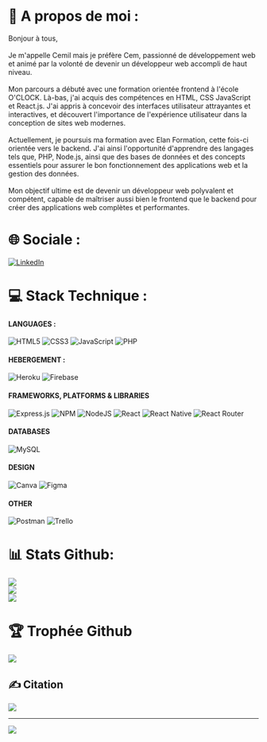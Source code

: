 # 💫 A propos de moi :
Bonjour à tous,<br><br>Je m'appelle Cemil mais je préfère Cem, passionné de développement web et animé par la volonté de devenir un développeur web accompli de haut niveau.<br><br>Mon parcours a débuté avec une formation orientée frontend à l'école O'CLOCK. Là-bas, j'ai acquis des compétences en HTML, CSS JavaScript et React.js. J'ai appris à concevoir des interfaces utilisateur attrayantes et interactives, et découvert l'importance de l'expérience utilisateur dans la conception de sites web modernes.<br><br>Actuellement, je poursuis ma formation avec Elan Formation, cette fois-ci orientée vers le backend. J'ai ainsi l'opportunité d'apprendre des langages tels que, PHP,  Node.js, ainsi que des bases de données et des concepts essentiels pour assurer le bon fonctionnement des applications web et la gestion des données.<br><br>Mon objectif ultime est de devenir un développeur web polyvalent et compétent, capable de maîtriser aussi bien le frontend que le backend pour créer des applications web complètes et performantes.


# 🌐 Sociale :
[![LinkedIn](https://img.shields.io/badge/LinkedIn-%230077B5.svg?logo=linkedin&logoColor=white)](https://linkedin.com/in/https://fr.linkedin.com/in/cem-sucu-337074213) 

# 💻 Stack Technique :

#### LANGUAGES :
![HTML5](https://img.shields.io/badge/html5-%23E34F26.svg?style=flat&logo=html5&logoColor=white) ![CSS3](https://img.shields.io/badge/css3-%231572B6.svg?style=flat&logo=css3&logoColor=white) ![JavaScript](https://img.shields.io/badge/javascript-%23323330.svg?style=flat&logo=javascript&logoColor=%23F7DF1E) ![PHP](https://img.shields.io/badge/php-%23777BB4.svg?style=flat&logo=php&logoColor=white) 

#### HEBERGEMENT :
![Heroku](https://img.shields.io/badge/heroku-%23430098.svg?style=flat&logo=heroku&logoColor=white) ![Firebase](https://img.shields.io/badge/firebase-%23039BE5.svg?style=flat&logo=firebase) 


#### FRAMEWORKS, PLATFORMS & LIBRARIES
![Express.js](https://img.shields.io/badge/express.js-%23404d59.svg?style=flat&logo=express&logoColor=%2361DAFB) ![NPM](https://img.shields.io/badge/NPM-%23000000.svg?style=flat&logo=npm&logoColor=white) ![NodeJS](https://img.shields.io/badge/node.js-6DA55F?style=flat&logo=node.js&logoColor=white) ![React](https://img.shields.io/badge/react-%2320232a.svg?style=flat&logo=react&logoColor=%2361DAFB) ![React Native](https://img.shields.io/badge/react_native-%2320232a.svg?style=flat&logo=react&logoColor=%2361DAFB) ![React Router](https://img.shields.io/badge/React_Router-CA4245?style=flat&logo=react-router&logoColor=white) 


#### DATABASES
![MySQL](https://img.shields.io/badge/mysql-%2300f.svg?style=flat&logo=mysql&logoColor=white) 

#### DESIGN
![Canva](https://img.shields.io/badge/Canva-%2300C4CC.svg?style=flat&logo=Canva&logoColor=white) 	![Figma](https://img.shields.io/badge/figma-%23F24E1E.svg?style=flat&logo=figma&logoColor=white) 

#### OTHER
![Postman](https://img.shields.io/badge/Postman-FF6C37?style=flat&logo=postman&logoColor=white) ![Trello](https://img.shields.io/badge/Trello-%23026AA7.svg?style=flat&logo=Trello&logoColor=white)
# 📊 Stats Github:
![](https://github-readme-stats.vercel.app/api?username=cem-sucu&theme=dark&hide_border=false&include_all_commits=false&count_private=false)<br/>
![](https://github-readme-streak-stats.herokuapp.com/?user=cem-sucu&theme=dark&hide_border=false)<br/>
![](https://github-readme-stats.vercel.app/api/top-langs/?username=cem-sucu&theme=dark&hide_border=false&include_all_commits=false&count_private=false&layout=compact)

# 🏆 Trophée Github
![](https://github-profile-trophy.vercel.app/?username=cem-sucu&theme=radical&no-frame=false&no-bg=true&margin-w=4)

## ✍️ Citation
![](https://quotes-github-readme.vercel.app/api?type=horizontal&theme=gruvbox)

<!-- ### 😂 Meme
<img src="https://rm.up.railway.app/" width="512px"/> -->

---
![](https://visitcount.itsvg.in/api?id=cem-sucu&icon=0&color=8)

<!-- [![](https://visitcount.itsvg.in/api?id=cem-sucu&icon=0&color=8)](https://visitcount.itsvg.in) -->
<!-- Proudly created with GPRM ( https://gprm.itsvg.in ) -->